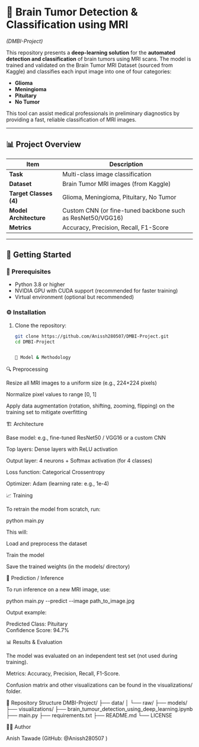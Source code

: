 # 🧠 Brain Tumor Detection & Classification using MRI  
*(DMBI-Project)*

This repository presents a **deep-learning solution** for the **automated detection and classification** of brain tumors using MRI scans. The model is trained and validated on the Brain Tumor MRI Dataset (sourced from Kaggle) and classifies each input image into one of four categories:  
- **Glioma**  
- **Meningioma**  
- **Pituitary**  
- **No Tumor**

This tool can assist medical professionals in preliminary diagnostics by providing a fast, reliable classification of MRI images.

---

## 📊 Project Overview  

| Item                 | Description                                                         |
|----------------------|---------------------------------------------------------------------|
| **Task**             | Multi-class image classification                                    |
| **Dataset**          | Brain Tumor MRI images (from Kaggle)                                |
| **Target Classes (4)**| Glioma, Meningioma, Pituitary, No Tumor                            |
| **Model Architecture**| Custom CNN (or fine-tuned backbone such as ResNet50/VGG16)         |
| **Metrics**          | Accuracy, Precision, Recall, F1-Score                                                        |

---

## 🚀 Getting Started  

### 🧩 Prerequisites  
- Python 3.8 or higher  
- NVIDIA GPU with CUDA support (recommended for faster training)  
- Virtual environment (optional but recommended)  

### ⚙️ Installation  
1. Clone the repository:  
   ```bash
   git clone https://github.com/Anissh280507/DMBI-Project.git
   cd DMBI-Project


   🧠 Model & Methodology
🔍 Preprocessing

Resize all MRI images to a uniform size (e.g., 224×224 pixels)

Normalize pixel values to range [0, 1]

Apply data ­augmentation (rotation, shifting, zooming, flipping) on the training set to mitigate overfitting

🏗 Architecture

Base model: e.g., fine-tuned ResNet50 / VGG16 or a custom CNN

Top layers: Dense layers with ReLU activation

Output layer: 4 neurons + Softmax activation (for 4 classes)

Loss function: Categorical Crossentropy

Optimizer: Adam (learning rate: e.g., 1e-4)

📈 Training

To retrain the model from scratch, run:

python main.py


This will:

Load and preprocess the dataset

Train the model

Save the trained weights (in the models/ directory)

🧾 Prediction / Inference

To run inference on a new MRI image, use:

python main.py --predict --image path_to_image.jpg


Output example:

Predicted Class: Pituitary  
Confidence Score: 94.7%

📊 Results & Evaluation

The model was evaluated on an independent test set (not used during training).

Metrics: Accuracy, Precision, Recall, F1-Score.

Confusion matrix and other visualizations can be found in the visualizations/ folder.

📂 Repository Structure
DMBI-Project/
├── data/
│    └── raw/
├── models/
├── visualizations/
├── brain_tumour_detection_using_deep_learning.ipynb
├── main.py
├── requirements.txt
├── README.md
└── LICENSE

👨‍💻 Author

Anish Tawade (GitHub: @Anissh280507
)
